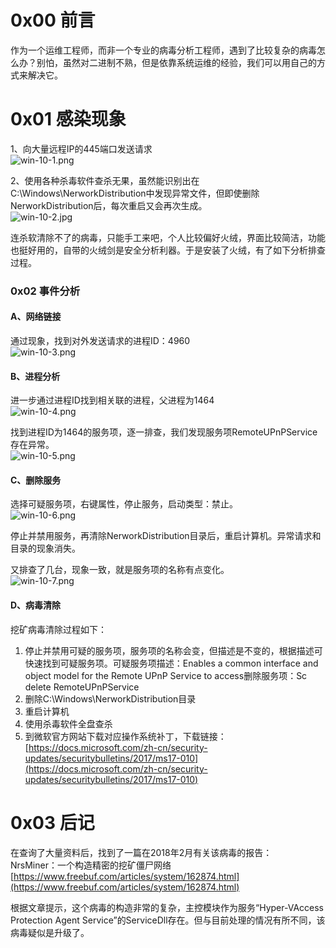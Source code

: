 
# 0x00 前言
作为一个运维工程师，而非一个专业的病毒分析工程师，遇到了比较复杂的病毒怎么办？别怕，虽然对二进制不熟，但是依靠系统运维的经验，我们可以用自己的方式来解决它。


# 0x01 感染现象
1、向大量远程IP的445端口发送请求<br />![win-10-1.png](../../_img\05-应急响应/1656919990267-89b96a6f-5347-4007-81d7-63a752b5e580.png)

2、使用各种杀毒软件查杀无果，虽然能识别出在C:\Windows\NerworkDistribution中发现异常文件，但即使删除NerworkDistribution后，每次重启又会再次生成。<br />![win-10-2.jpg](../../_img\05-应急响应/1656919996876-4b960548-d586-4da6-8da7-8b72ff703f8a.jpeg)

连杀软清除不了的病毒，只能手工来吧，个人比较偏好火绒，界面比较简洁，功能也挺好用的，自带的火绒剑是安全分析利器。于是安装了火绒，有了如下分析排查过程。


### 0x02 事件分析

#### A、网络链接
通过现象，找到对外发送请求的进程ID：4960<br />![win-10-3.png](../../_img\05-应急响应/1656920011966-1c2b851c-0ced-4a72-a897-3c9c5eb6fb8d.png)


#### B、进程分析
进一步通过进程ID找到相关联的进程，父进程为1464<br />![win-10-4.png](../../_img\05-应急响应/1656920019234-a399b187-0f43-4052-8044-021196b795d4.png)

找到进程ID为1464的服务项，逐一排查，我们发现服务项RemoteUPnPService存在异常。<br />![win-10-5.png](../../_img\05-应急响应/1656920026276-22cb2eed-7732-40e8-832b-2f150d9a82a3.png)


#### C、删除服务
选择可疑服务项，右键属性，停止服务，启动类型：禁止。<br />![win-10-6.png](../../_img\05-应急响应/1656920032754-0e13ac23-55e0-4a61-9e3e-ada2ee5c766d.png)

停止并禁用服务，再清除NerworkDistribution目录后，重启计算机。异常请求和目录的现象消失。

又排查了几台，现象一致，就是服务项的名称有点变化。<br />![win-10-7.png](../../_img\05-应急响应/1656920041227-2c5d36d2-fa4f-459d-89ab-e17409267891.png)


#### D、病毒清除
挖矿病毒清除过程如下：

1. 停止并禁用可疑的服务项，服务项的名称会变，但描述是不变的，根据描述可快速找到可疑服务项。可疑服务项描述：Enables a common interface and object model for the Remote UPnP Service to access删除服务项：Sc delete RemoteUPnPService
2. 删除C:\Windows\NerworkDistribution目录
3. 重启计算机
4. 使用杀毒软件全盘查杀
5. 到微软官方网站下载对应操作系统补丁，下载链接：[https://docs.microsoft.com/zh-cn/security-updates/securitybulletins/2017/ms17-010](https://docs.microsoft.com/zh-cn/security-updates/securitybulletins/2017/ms17-010)


# 0x03 后记
在查询了大量资料后，找到了一篇在2018年2月有关该病毒的报告：<br />NrsMiner：一个构造精密的挖矿僵尸网络<br />[https://www.freebuf.com/articles/system/162874.html](https://www.freebuf.com/articles/system/162874.html)

根据文章提示，这个病毒的构造非常的复杂，主控模块作为服务“Hyper-VAccess Protection Agent Service”的ServiceDll存在。但与目前处理的情况有所不同，该病毒疑似是升级了。
